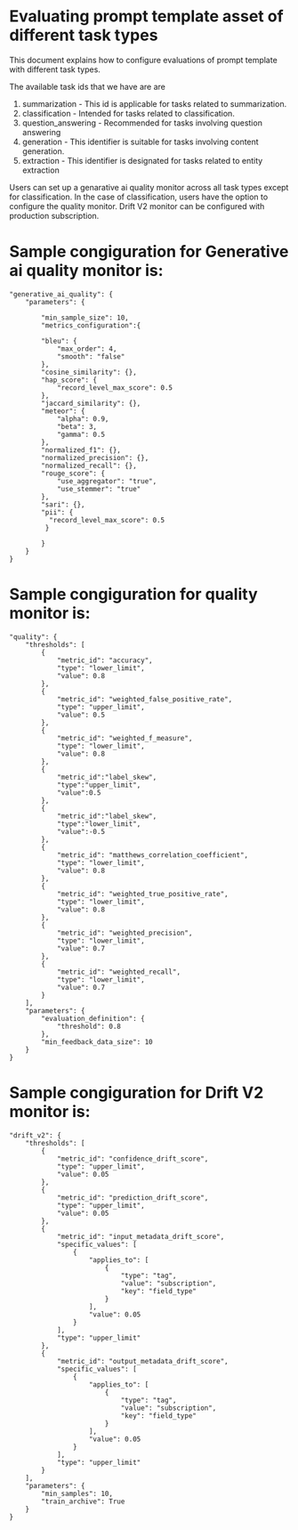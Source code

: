 # Evaluating prompt template asset of different task types
This document explains how to configure evaluations of prompt template with different task types.


The available task ids that we have are are
1. summarization - This id is applicable for tasks related to summarization.
2. classification - Intended for tasks related to classification.
3. question_answering - Recommended for tasks involving question answering
4. generation - This identifier is suitable for tasks involving content generation.
5. extraction - This identifier is designated for tasks related to entity extraction


Users can set up a genarative ai quality monitor across all task types except for classification. In the case of classification, users have the option to configure the quality monitor. Drift V2 monitor can be configured with production subscription.


# Sample congiguration for Generative ai quality monitor is:

    "generative_ai_quality": {
        "parameters": {

            "min_sample_size": 10,
            "metrics_configuration":{
                
            "bleu": {
                "max_order": 4,
                "smooth": "false"
            },
            "cosine_similarity": {},
            "hap_score": {
                "record_level_max_score": 0.5
            },
            "jaccard_similarity": {},
            "meteor": {
                "alpha": 0.9,
                "beta": 3,
                "gamma": 0.5
            },
            "normalized_f1": {},
            "normalized_precision": {},
            "normalized_recall": {},
            "rouge_score": {
                "use_aggregator": "true",
                "use_stemmer": "true"
            },
            "sari": {},
            "pii": {
              "record_level_max_score": 0.5
             }
                    
            }
        }
    }


# Sample congiguration for quality monitor is:

    "quality": {
        "thresholds": [
            {
                "metric_id": "accuracy",
                "type": "lower_limit",
                "value": 0.8
            },
            {
                "metric_id": "weighted_false_positive_rate",
                "type": "upper_limit",
                "value": 0.5
            },
            {
                "metric_id": "weighted_f_measure",
                "type": "lower_limit",
                "value": 0.8
            },
            {
                "metric_id":"label_skew",
                "type":"upper_limit",
                "value":0.5
            },
            {
                "metric_id":"label_skew",
                "type":"lower_limit",
                "value":-0.5
            },
            {
                "metric_id": "matthews_correlation_coefficient",
                "type": "lower_limit",
                "value": 0.8
            },
            {
                "metric_id": "weighted_true_positive_rate",
                "type": "lower_limit",
                "value": 0.8
            },
            {
                "metric_id": "weighted_precision",
                "type": "lower_limit",
                "value": 0.7
            },
            {
                "metric_id": "weighted_recall",
                "type": "lower_limit",
                "value": 0.7
            }
        ],
        "parameters": {
            "evaluation_definition": {
                "threshold": 0.8
            },
            "min_feedback_data_size": 10
        }
    }


# Sample congiguration for Drift V2 monitor is:

    "drift_v2": {
        "thresholds": [
            {
                "metric_id": "confidence_drift_score",
                "type": "upper_limit",
                "value": 0.05
            },
            {
                "metric_id": "prediction_drift_score",
                "type": "upper_limit",
                "value": 0.05
            },
            {
                "metric_id": "input_metadata_drift_score",
                "specific_values": [
                    {
                        "applies_to": [
                            {
                                "type": "tag",
                                "value": "subscription",
                                "key": "field_type"
                            }
                        ],
                        "value": 0.05
                    }
                ],
                "type": "upper_limit"
            },
            {
                "metric_id": "output_metadata_drift_score",
                "specific_values": [
                    {
                        "applies_to": [
                            {
                                "type": "tag",
                                "value": "subscription",
                                "key": "field_type"
                            }
                        ],
                        "value": 0.05
                    }
                ],
                "type": "upper_limit"
            }
        ],
        "parameters": {
            "min_samples": 10,
            "train_archive": True
        }
    }

